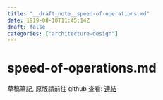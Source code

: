 ```yaml
---
title: "__draft_note__speed-of-operations.md"
date: 1919-08-10T11:45:14Z
draft: false
categories: ["architecture-design"]
---
```


# speed-of-operations.md

草稿筆記, 原版請前往 github 查看: [連結](https://github.com/tinghaolai/just-random-note/blob/master/architecture-design/speed-of-operations.md)